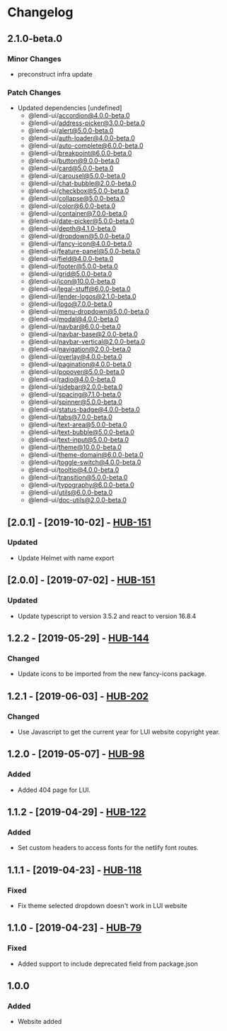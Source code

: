 # Changelog

## 2.1.0-beta.0

### Minor Changes

- preconstruct infra update

### Patch Changes

- Updated dependencies [undefined]
  - @lendi-ui/accordion@4.0.0-beta.0
  - @lendi-ui/address-picker@3.0.0-beta.0
  - @lendi-ui/alert@5.0.0-beta.0
  - @lendi-ui/auth-loader@4.0.0-beta.0
  - @lendi-ui/auto-complete@6.0.0-beta.0
  - @lendi-ui/breakpoint@6.0.0-beta.0
  - @lendi-ui/button@9.0.0-beta.0
  - @lendi-ui/card@5.0.0-beta.0
  - @lendi-ui/carousel@5.0.0-beta.0
  - @lendi-ui/chat-bubble@2.0.0-beta.0
  - @lendi-ui/checkbox@5.0.0-beta.0
  - @lendi-ui/collapse@5.0.0-beta.0
  - @lendi-ui/color@6.0.0-beta.0
  - @lendi-ui/container@7.0.0-beta.0
  - @lendi-ui/date-picker@5.0.0-beta.0
  - @lendi-ui/depth@4.1.0-beta.0
  - @lendi-ui/dropdown@5.0.0-beta.0
  - @lendi-ui/fancy-icon@4.0.0-beta.0
  - @lendi-ui/feature-panel@5.0.0-beta.0
  - @lendi-ui/field@4.0.0-beta.0
  - @lendi-ui/footer@5.0.0-beta.0
  - @lendi-ui/grid@5.0.0-beta.0
  - @lendi-ui/icon@10.0.0-beta.0
  - @lendi-ui/legal-stuff@6.0.0-beta.0
  - @lendi-ui/lender-logos@2.1.0-beta.0
  - @lendi-ui/logo@7.0.0-beta.0
  - @lendi-ui/menu-dropdown@5.0.0-beta.0
  - @lendi-ui/modal@4.0.0-beta.0
  - @lendi-ui/navbar@6.0.0-beta.0
  - @lendi-ui/navbar-base@2.0.0-beta.0
  - @lendi-ui/navbar-vertical@2.0.0-beta.0
  - @lendi-ui/navigation@2.0.0-beta.0
  - @lendi-ui/overlay@4.0.0-beta.0
  - @lendi-ui/pagination@4.0.0-beta.0
  - @lendi-ui/popover@5.0.0-beta.0
  - @lendi-ui/radio@4.0.0-beta.0
  - @lendi-ui/sidebar@2.0.0-beta.0
  - @lendi-ui/spacing@7.1.0-beta.0
  - @lendi-ui/spinner@5.0.0-beta.0
  - @lendi-ui/status-badge@4.0.0-beta.0
  - @lendi-ui/tabs@7.0.0-beta.0
  - @lendi-ui/text-area@5.0.0-beta.0
  - @lendi-ui/text-bubble@5.0.0-beta.0
  - @lendi-ui/text-input@5.0.0-beta.0
  - @lendi-ui/theme@10.0.0-beta.0
  - @lendi-ui/theme-domain@6.0.0-beta.0
  - @lendi-ui/toggle-switch@4.0.0-beta.0
  - @lendi-ui/tooltip@4.0.0-beta.0
  - @lendi-ui/transition@5.0.0-beta.0
  - @lendi-ui/typography@6.0.0-beta.0
  - @lendi-ui/utils@6.0.0-beta.0
  - @lendi-ui/doc-utils@2.0.0-beta.0

## [2.0.1] - [2019-10-02] - [HUB-151](https://creditandfinance.atlassian.net/browse/HUB-151)

### Updated

- Update Helmet with name export

## [2.0.0] - [2019-07-02] - [HUB-151](https://creditandfinance.atlassian.net/browse/HUB-151)

### Updated

- Update typescript to version 3.5.2 and react to version 16.8.4

## 1.2.2 - [2019-05-29] - [HUB-144](https://creditandfinance.atlassian.net/browse/HUB-144)

### Changed

- Update icons to be imported from the new fancy-icons package.

## 1.2.1 - [2019-06-03] - [HUB-202](https://creditandfinance.atlassian.net/browse/HUB-202)

### Changed

- Use Javascript to get the current year for LUI website copyright year.

## 1.2.0 - [2019-05-07] - [HUB-98](https://creditandfinance.atlassian.net/browse/HUB-98)

### Added

- Added 404 page for LUI.

## 1.1.2 - [2019-04-29] - [HUB-122](https://creditandfinance.atlassian.net/browse/HUB-122)

### Added

- Set custom headers to access fonts for the netlify font routes.

## 1.1.1 - [2019-04-23] - [HUB-118](https://creditandfinance.atlassian.net/browse/HUB-118)

### Fixed

- Fix theme selected dropdown doesn't work in LUI website

## 1.1.0 - [2019-04-23] - [HUB-79](https://creditandfinance.atlassian.net/browse/HUB-79)

### Fixed

- Added support to include deprecated field from package.json

## 1.0.0

### Added

- Website added

